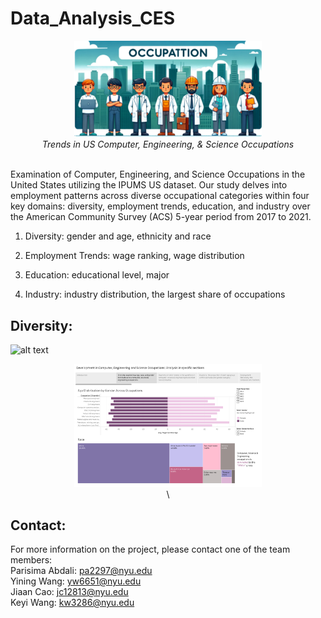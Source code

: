 # Data_Analysis_CES

<p align="center">
  <img src="poster.png" alt="Image Description" width="300"/>
  <br>
  <em>Trends in US Computer, Engineering, & Science Occupations</em>
</p>

\
Examination of Computer, Engineering, and Science Occupations in the United States utilizing the IPUMS US dataset. Our study delves into employment patterns across diverse occupational categories within four key domains: diversity, employment trends, education, and industry over the American Community Survey (ACS) 5-year period from 2017 to 2021.

1. Diversity: gender and age, ethnicity and race

2. Employment Trends: wage ranking, wage distribution

3. Education: educational level, major

4. Industry: industry distribution, the largest share of occupations 

## Diversity: 
![alt text](http://Presentation/image2.png)
<p align="center">
  <img src="Presentation/image2.png" alt="Image Description" width="300"/>
  <br>
\</p>





## Contact: 
For more information on the project, please contact one of the team members: <br>
Parisima Abdali: [pa2297@nyu.edu](mailto:pa2297@nyu.edu) <br>
Yining Wang: [yw6651@nyu.edu](mailto:yw6651@nyu.edu) <br>
Jiaan Cao: [jc12813@nyu.edu](mailto:jc12813@nyu.edu) <br>
Keyi Wang: [kw3286@nyu.edu](mailto:kw3286@nyu.edu)  <br>
